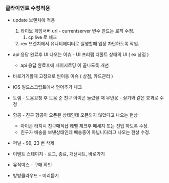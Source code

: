 
### 클라이언트 수정적용
- update 브랜치에 적용
	1. 라이브 게임서버 url -  currentserver 변수 만드는 로직 수정. 
		1.  cp live 로 체크
	2. rev 브랜치에서 유니티에디터로 실행할때 입장 차단하도록 작업. 


- api 응답 완료후  UI 나오는 이슈 - UI 프리팹 디폴트 상태의  UI ( ex 상점 ) 
	- api 응답 완료후에  페이지로딩 이 끝나도록 개선 

- 바로가기할때 고정으로 씬이동 이슈  ( 상점, 카드관리 )
- iOS 빌드스크립트에서 언어추가 체크
- 트램 - 도움요청 후 도움 준 친구 아이콘 눌렀을 때 무반응 - 싣기와 같은 효과로 수정
- 항공 - 친구 항공이 오픈된 상태인데 오픈되지 않았다고 나오는 현상
	- 아이콘 터치시 친구매직샵 레벨 체크후 메세지 또는 진입 하도록 수정.
	- 친구가 배송을 보낸상태인데 배송중이 아닙니다라고 나오는 현상 수정.
- 퍼널 - 99, 23 번 삭제
- 이벤트 스테이지  - 로그, 종료, 개선시트, 바로가기
- 뮤직박스 - 구매 확인
- 방방클라우드 - 미리듣기